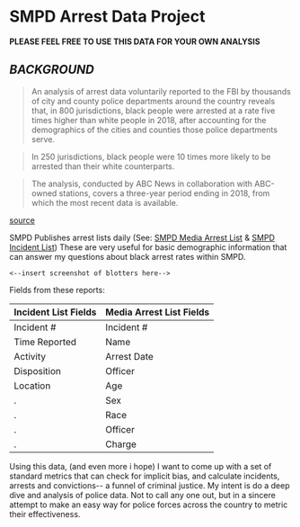 # SMPD Arrest Data Project

**PLEASE FEEL FREE TO USE THIS DATA FOR YOUR OWN ANALYSIS**

*BACKGROUND*
---

>An analysis of arrest data voluntarily reported to the FBI by thousands of city and county police departments around the country reveals that, in 800 jurisdictions, black people were arrested at a rate five times higher than white people in 2018, after accounting for the demographics of the cities and counties those police departments serve.

>In 250 jurisdictions, black people were 10 times more likely to be arrested than their white counterparts.

>The analysis, conducted by ABC News in collaboration with ABC-owned stations, covers a three-year period ending in 2018, from which the most recent data is available. 

[source](https://abcnews.go.com/US/abc-news-analysis-police-arrests-nationwide-reveals-stark/story?id=71188546 "Black people were arrested at a rate five times more than white people in 2018.")

SMPD Publishes arrest lists daily (See: [SMPD Media Arrest List](https://www.sanmarcostx.gov/DocumentCenter/View/5913/SMPD-Media-Arrest-List--06-23-2020-PDF?bidId= "Data Goldmine!") & [SMPD Incident List](https://www.sanmarcostx.gov/DocumentCenter/View/5875/SMPD-Incident-Blotter-06-29-2020-pdf "This one is not as detailed")) These are very useful for basic demographic information that can answer my questions about black arrest rates within SMPD. 

`<--insert screenshot of blotters here-->`

Fields from these reports:

Incident List Fields | Media Arrest List Fields |
--- | --- |
Incident # | Incident # |
Time Reported | Name |
Activity | Arrest Date | 
Disposition | Officer | 
Location | Age | 
. | Sex | 
. | Race | 
. | Officer | 
. | Charge |

Using this data, (and even more i hope) I want to come up with a set of standard metrics that can check for implicit bias, and calculate incidents, arrests and convictions-- a funnel of criminal justice. My intent is do a deep dive and analysis of police data. Not to call any one out, but in a sincere attempt to make an easy way for police forces across the country to metric their effectiveness. 

